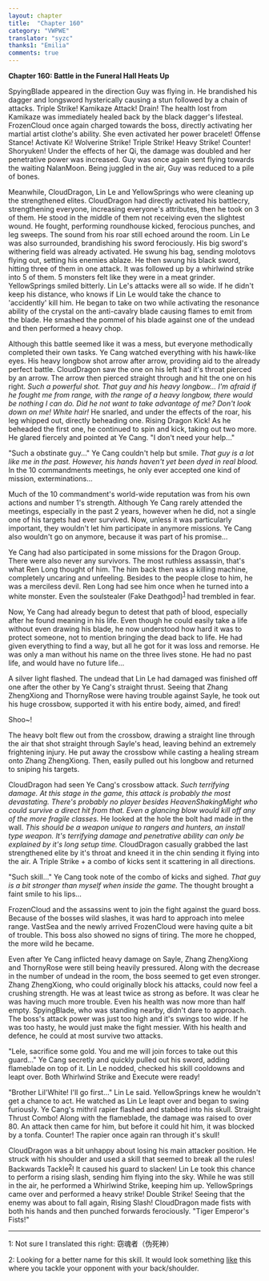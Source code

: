```yaml
---
layout: chapter
title:  "Chapter 160"
category: "VWPWE"
translator: "syzc"
thanks1: "Emilia"
comments: true
---
```


**Chapter 160: Battle in the Funeral Hall Heats Up**

SpyingBlade appeared in the direction Guy was flying in. He brandished his dagger and longsword hysterically causing a stun followed by a chain of attacks. Triple Strike! Kamikaze Attack! Drain! The health lost from Kamikaze was immediately healed back by the black dagger's lifesteal. FrozenCloud once again charged towards the boss, directly activating her martial artist clothe's ability. She even activated her power bracelet! Offense Stance! Activate Ki! Wolverine Strike! Triple Strike! Heavy Strike! Counter! Shoryuken! Under the effects of her Qi, the damage was doubled and her penetrative power was increased. Guy was once again sent flying towards the waiting NalanMoon. Being juggled in the air, Guy was reduced to a pile of bones.

Meanwhile, CloudDragon, Lin Le and YellowSprings who were cleaning up the strengthened elites. CloudDragon had directly activated his battlecry, strengthening everyone, increasing everyone's attributes, then he took on 3 of them. He stood in the middle of them not receiving even the slightest wound. He fought, performing roundhouse kicked, ferocious punches, and leg sweeps. The sound from his roar still echoed around the room. Lin Le was also surrounded, brandishing his sword ferociously. His big sword's withering field was already activated. He swung his bag, sending molotovs flying out, setting his enemies ablaze. He then swung his black sword, hitting three of them in one attack. It was followed up by a whirlwind strike into 5 of them. 5 monsters felt like they were in a meat grinder. YellowSprings smiled bitterly. Lin Le's attacks were all so wide. If he didn't keep his distance, who knows if Lin Le would take the chance to 'accidently' kill him. He began to take on two while activating the resonance ability of the crystal on the anti-cavalry blade causing flames to emit from the blade. He smashed the pommel of his blade against one of the undead and then performed a heavy chop.

Although this battle seemed like it was a mess, but everyone methodically completed their own tasks. Ye Cang watched everything with his hawk-like eyes. His heavy longbow shot arrow after arrow, providing aid to the already perfect battle. CloudDragon saw the one on his left had it's throat pierced by an arrow. The arrow then pierced straight through and hit the one on his right. *Such a powerful shot. That guy and his heavy longbow... I'm afraid if he fought me from range, with the range of a heavy longbow, there would be nothing I can do. Did he not want to take advantage of me? Don't look down on me! White hair!* He snarled, and under the effects of the roar, his leg whipped out, directly beheading one. Rising Dragon Kick! As he beheaded the first one, he continued to spin and kick, taking out two more. He glared fiercely and pointed at Ye Cang.  "I don't need your help..."

"Such a obstinate guy..." Ye Cang couldn't help but smile. *That guy is a lot like me in the past. However, his hands haven't yet been dyed in real blood.* In the 10 commandments meetings, he only ever accepted one kind of mission, exterminations...

Much of the 10 commandment's world-wide reputation was from his own actions and number 1's strength. Although Ye Cang rarely attended the meetings, especially in the past 2 years, however when he did, not a single one of his targets had ever survived. Now, unless it was particularly important, they wouldn't let him participate in anymore missions. Ye Cang also wouldn't go on anymore, because it was part of his promise...

Ye Cang had also participated in some missions for the Dragon Group. There were also never any survivors. The most ruthless assassin, that's what Ren Long thought of him. The him back then was a killing machine, completely uncaring and unfeeling. Besides to the people close to him, he was a merciless devil. Ren Long had see him once when he turned into a white monster. Even the soulstealer (Fake Deathgod)<sup>[1](#footnote1)</sup> had trembled in fear.

Now, Ye Cang had already begun to detest that path of blood, especially after he found meaning in his life. Even though he could easily take a life without even drawing his blade, he now understood how hard it was to protect someone, not to mention bringing the dead back to life. He had given everything to find a way, but all he got for it was loss and remorse. He was only a man without his name on the three lives stone. He had no past life, and would have no future life...

A silver light flashed. The undead that Lin Le had damaged was finished off one after the other by Ye Cang's straight thrust. Seeing that Zhang ZhengXiong and ThornyRose were having trouble against Sayle, he took out his huge crossbow, supported it with his entire body, aimed, and fired!

Shoo~!

The heavy bolt flew out from the crossbow, drawing a straight line through the air that shot straight through Sayle's head, leaving behind an extremely frightening injury. He put away the crossbow while casting a healing stream onto Zhang ZhengXiong. Then, easily pulled out his longbow and returned to sniping his targets.

CloudDragon had seen Ye Cang's crossbow attack. *Such terrifying damage. At this stage in the game, this attack is probably the most devastating. There's probably no player besides HeavenShakingMight who could survive a direct hit from that. Even a glancing blow would kill off any of the more fragile classes.* He looked at the hole the bolt had made in the wall. *This should be a weapon unique to rangers and hunters, an install type weapon. It's terrifying damage and penetrative ability can only be explained by it's long setup time.* CloudDragon casually grabbed the last strengthened elite by it's throat and kneed it in the chin sending it flying into the air. A Triple Strike + a combo of kicks sent it scattering in all directions.

"Such skill..." Ye Cang took note of the combo of kicks and sighed. *That guy is a bit stronger than myself when inside the game.* The thought brought a faint smile to his lips...

FrozenCloud and the assassins went to join the fight against the guard boss. Because of the bosses wild slashes, it was hard to approach into melee range. VastSea and the newly arrived FrozenCloud were having quite a bit of trouble. This boss also showed no signs of tiring. The more he chopped, the more wild he became.

Even after Ye Cang inflicted heavy damage on Sayle, Zhang ZhengXiong and ThornyRose were still being heavily pressured. Along with the decrease in the number of undead in the room, the boss seemed to get even stronger. Zhang ZhengXiong, who could originally block his attacks, could now feel a crushing strength. He was at least twice as strong as before. It was clear he was having much more trouble. Even his health was now more than half empty. SpyingBlade, who was standing nearby, didn't dare to approach. The boss's attack power was just too high and it's swings too wide. If he was too hasty, he would just make the fight messier. With his health and defence, he could at most survive two attacks.

"Lele, sacrifice some gold. You and me will join forces to take out this guard..." Ye Cang secretly and quickly pulled out his sword, adding flameblade on top of it. Lin Le nodded, checked his skill cooldowns and leapt over. Both Whirlwind Strike and Execute were ready!

"Brother Lil'White! I'll go first..." Lin Le said. YellowSprings knew he wouldn't get a chance to act. He watched as Lin Le leapt over and began to swing furiously. Ye Cang's mithril rapier flashed and stabbed into his skull. Straight Thrust Combo! Along with the flameblade, the damage was raised to over 80. An attack then came for him, but before it could hit him, it was blocked by a tonfa. Counter! The rapier once again ran through it's skull!

CloudDragon was a bit unhappy about losing his main attacker position. He struck with his shoulder and used a skill that seemed to break all the rules! Backwards Tackle<sup>[2](#footnote2)</sup>! It caused his guard to slacken! Lin Le took this chance to perform a rising slash, sending him flying into the sky. While he was still in the air, he performed a Whirlwind Strike, keeping him up. YellowSprings came over and performed a heavy strike! Double Strike! Seeing that the enemy was about to fall again, Rising Slash! CloudDragon made fists with both his hands and then punched forwards ferociously. "Tiger Emperor's Fists!"

---

<a name="footnote1">1</a>: Not sure I translated this right: 窃魂者（伪死神）

<a name="footnote2">2</a>: Looking for a better name for this skill. It would look something <a href="http://pic.duowan.com/df/0811/89803497017/89808542485.jpg">like</a> this where you tackle your opponent with your back/shoulder. 